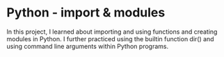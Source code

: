 # Python - import & modules
In this project, I learned about importing and using functions and creating modules in Python. I further practiced using the builtin function dir() and 
using command line arguments within Python programs.
